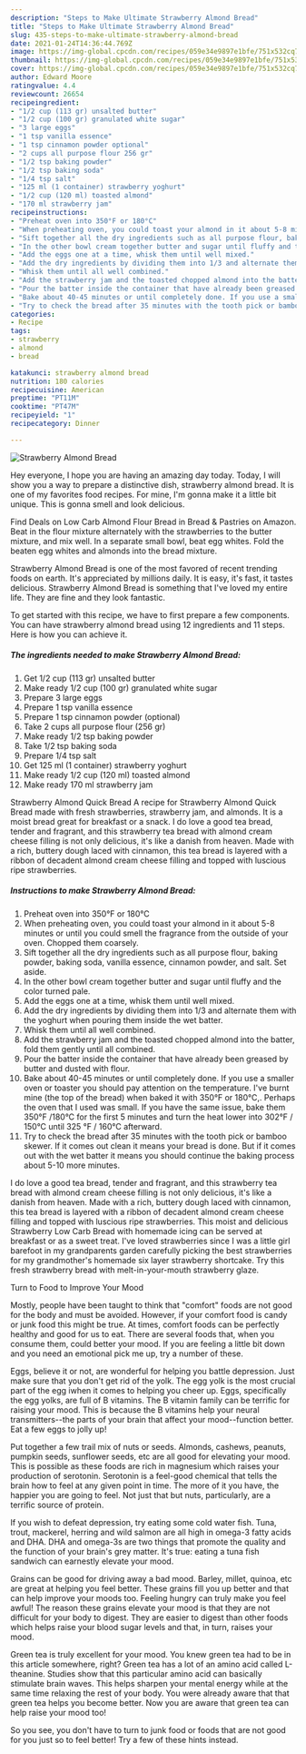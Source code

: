 ```yaml
---
description: "Steps to Make Ultimate Strawberry Almond Bread"
title: "Steps to Make Ultimate Strawberry Almond Bread"
slug: 435-steps-to-make-ultimate-strawberry-almond-bread
date: 2021-01-24T14:36:44.769Z
image: https://img-global.cpcdn.com/recipes/059e34e9897e1bfe/751x532cq70/strawberry-almond-bread-recipe-main-photo.jpg
thumbnail: https://img-global.cpcdn.com/recipes/059e34e9897e1bfe/751x532cq70/strawberry-almond-bread-recipe-main-photo.jpg
cover: https://img-global.cpcdn.com/recipes/059e34e9897e1bfe/751x532cq70/strawberry-almond-bread-recipe-main-photo.jpg
author: Edward Moore
ratingvalue: 4.4
reviewcount: 26654
recipeingredient:
- "1/2 cup (113 gr) unsalted butter"
- "1/2 cup (100 gr) granulated white sugar"
- "3 large eggs"
- "1 tsp vanilla essence"
- "1 tsp cinnamon powder optional"
- "2 cups all purpose flour 256 gr"
- "1/2 tsp baking powder"
- "1/2 tsp baking soda"
- "1/4 tsp salt"
- "125 ml (1 container) strawberry yoghurt"
- "1/2 cup (120 ml) toasted almond"
- "170 ml strawberry jam"
recipeinstructions:
- "Preheat oven into 350°F or 180°C"
- "When preheating oven, you could toast your almond in it about 5-8 minutes or until you could smell the fragrance from the outside of your oven. Chopped them coarsely."
- "Sift together all the dry ingredients such as all purpose flour, baking powder, baking soda, vanilla essence, cinnamon powder, and salt. Set aside."
- "In the other bowl cream together butter and sugar until fluffy and the color turned pale."
- "Add the eggs one at a time, whisk them until well mixed."
- "Add the dry ingredients by dividing them into 1/3 and alternate them with the yoghurt when pouring them inside the wet batter."
- "Whisk them until all well combined."
- "Add the strawberry jam and the toasted chopped almond into the batter, fold them gently until all combined."
- "Pour the batter inside the container that have already been greased by butter and dusted with flour."
- "Bake about 40-45 minutes or until completely done. If you use a smaller oven or toaster you should pay attention on the temperature. I&#39;ve burnt mine (the top of the bread) when baked it with 350°F or 180°C,. Perhaps the oven that I used was small. If you have the same issue, bake them 350°F /180°C for the first 5 minutes and turn the heat lower into 302°F / 150°C until 325 °F / 160°C afterward."
- "Try to check the bread after 35 minutes with the tooth pick or bamboo skewer. If it comes out clean it means your bread is done. But if it comes out with the wet batter it means you should continue the baking process about 5-10 more minutes."
categories:
- Recipe
tags:
- strawberry
- almond
- bread

katakunci: strawberry almond bread 
nutrition: 180 calories
recipecuisine: American
preptime: "PT11M"
cooktime: "PT47M"
recipeyield: "1"
recipecategory: Dinner

---
```



![Strawberry Almond Bread](https://img-global.cpcdn.com/recipes/059e34e9897e1bfe/751x532cq70/strawberry-almond-bread-recipe-main-photo.jpg)

Hey everyone, I hope you are having an amazing day today. Today, I will show you a way to prepare a distinctive dish, strawberry almond bread. It is one of my favorites food recipes. For mine, I'm gonna make it a little bit unique. This is gonna smell and look delicious.

Find Deals on Low Carb Almond Flour Bread in Bread &amp; Pastries on Amazon. Beat in the flour mixture alternately with the strawberries to the butter mixture, and mix well. In a separate small bowl, beat egg whites. Fold the beaten egg whites and almonds into the bread mixture.

Strawberry Almond Bread is one of the most favored of recent trending foods on earth. It's appreciated by millions daily. It is easy, it's fast, it tastes delicious. Strawberry Almond Bread is something that I've loved my entire life. They are fine and they look fantastic.


To get started with this recipe, we have to first prepare a few components. You can have strawberry almond bread using 12 ingredients and 11 steps. Here is how you can achieve it.

<!--inarticleads1-->

##### The ingredients needed to make Strawberry Almond Bread:

1. Get 1/2 cup (113 gr) unsalted butter
1. Make ready 1/2 cup (100 gr) granulated white sugar
1. Prepare 3 large eggs
1. Prepare 1 tsp vanilla essence
1. Prepare 1 tsp cinnamon powder (optional)
1. Take 2 cups all purpose flour (256 gr)
1. Make ready 1/2 tsp baking powder
1. Take 1/2 tsp baking soda
1. Prepare 1/4 tsp salt
1. Get 125 ml (1 container) strawberry yoghurt
1. Make ready 1/2 cup (120 ml) toasted almond
1. Make ready 170 ml strawberry jam


Strawberry Almond Quick Bread A recipe for Strawberry Almond Quick Bread made with fresh strawberries, strawberry jam, and almonds. It is a moist bread great for breakfast or a snack. I do love a good tea bread, tender and fragrant, and this strawberry tea bread with almond cream cheese filling is not only delicious, it&#39;s like a danish from heaven. Made with a rich, buttery dough laced with cinnamon, this tea bread is layered with a ribbon of decadent almond cream cheese filling and topped with luscious ripe strawberries. 

<!--inarticleads2-->

##### Instructions to make Strawberry Almond Bread:

1. Preheat oven into 350°F or 180°C
1. When preheating oven, you could toast your almond in it about 5-8 minutes or until you could smell the fragrance from the outside of your oven. Chopped them coarsely.
1. Sift together all the dry ingredients such as all purpose flour, baking powder, baking soda, vanilla essence, cinnamon powder, and salt. Set aside.
1. In the other bowl cream together butter and sugar until fluffy and the color turned pale.
1. Add the eggs one at a time, whisk them until well mixed.
1. Add the dry ingredients by dividing them into 1/3 and alternate them with the yoghurt when pouring them inside the wet batter.
1. Whisk them until all well combined.
1. Add the strawberry jam and the toasted chopped almond into the batter, fold them gently until all combined.
1. Pour the batter inside the container that have already been greased by butter and dusted with flour.
1. Bake about 40-45 minutes or until completely done. If you use a smaller oven or toaster you should pay attention on the temperature. I&#39;ve burnt mine (the top of the bread) when baked it with 350°F or 180°C,. Perhaps the oven that I used was small. If you have the same issue, bake them 350°F /180°C for the first 5 minutes and turn the heat lower into 302°F / 150°C until 325 °F / 160°C afterward.
1. Try to check the bread after 35 minutes with the tooth pick or bamboo skewer. If it comes out clean it means your bread is done. But if it comes out with the wet batter it means you should continue the baking process about 5-10 more minutes.


I do love a good tea bread, tender and fragrant, and this strawberry tea bread with almond cream cheese filling is not only delicious, it&#39;s like a danish from heaven. Made with a rich, buttery dough laced with cinnamon, this tea bread is layered with a ribbon of decadent almond cream cheese filling and topped with luscious ripe strawberries. This moist and delicious Strawberry Low Carb Bread with homemade icing can be served at breakfast or as a sweet treat. I&#39;ve loved strawberries since I was a little girl barefoot in my grandparents garden carefully picking the best strawberries for my grandmother&#39;s homemade six layer strawberry shortcake. Try this fresh strawberry bread with melt-in-your-mouth strawberry glaze. 

Turn to Food to Improve Your Mood


Mostly, people have been taught to think that "comfort" foods are not good for the body and must be avoided. However, if your comfort food is candy or junk food this might be true. At times, comfort foods can be perfectly healthy and good for us to eat. There are several foods that, when you consume them, could better your mood. If you are feeling a little bit down and you need an emotional pick me up, try a number of these.

Eggs, believe it or not, are wonderful for helping you battle depression. Just make sure that you don't get rid of the yolk. The egg yolk is the most crucial part of the egg iwhen it comes to helping you cheer up. Eggs, specifically the egg yolks, are full of B vitamins. The B vitamin family can be terrific for raising your mood. This is because the B vitamins help your neural transmitters--the parts of your brain that affect your mood--function better. Eat a few eggs to jolly up!

Put together a few trail mix of nuts or seeds. Almonds, cashews, peanuts, pumpkin seeds, sunflower seeds, etc are all good for elevating your mood. This is possible as these foods are rich in magnesium which raises your production of serotonin. Serotonin is a feel-good chemical that tells the brain how to feel at any given point in time. The more of it you have, the happier you are going to feel. Not just that but nuts, particularly, are a terrific source of protein.

If you wish to defeat depression, try eating some cold water fish. Tuna, trout, mackerel, herring and wild salmon are all high in omega-3 fatty acids and DHA. DHA and omega-3s are two things that promote the quality and the function of your brain's grey matter. It's true: eating a tuna fish sandwich can earnestly elevate your mood. 

Grains can be good for driving away a bad mood. Barley, millet, quinoa, etc are great at helping you feel better. These grains fill you up better and that can help improve your moods too. Feeling hungry can truly make you feel awful! The reason these grains elevate your mood is that they are not difficult for your body to digest. They are easier to digest than other foods which helps raise your blood sugar levels and that, in turn, raises your mood.

Green tea is truly excellent for your mood. You knew green tea had to be in this article somewhere, right? Green tea has a lot of an amino acid called L-theanine. Studies show that this particular amino acid can basically stimulate brain waves. This helps sharpen your mental energy while at the same time relaxing the rest of your body. You were already aware that that green tea helps you become better. Now you are aware that green tea can help raise your mood too!

So you see, you don't have to turn to junk food or foods that are not good for you just so to feel better! Try  a few  of  these  hints  instead.

